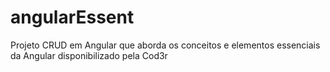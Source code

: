 # angularEssent
Projeto CRUD em Angular que aborda os conceitos e elementos essenciais da Angular disponibilizado pela Cod3r
